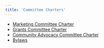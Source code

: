 ```yaml
---
title: 'Committee Charters'
---
```


- [Marketing Committee Charter](/marketing-committee.html)
- [Grants Committee Charter](/grants-committee.html)
- [Community Advocacy Committee Charter](/community-advocacy-committee.html)
- [Bylaws](/bylaws.html)
